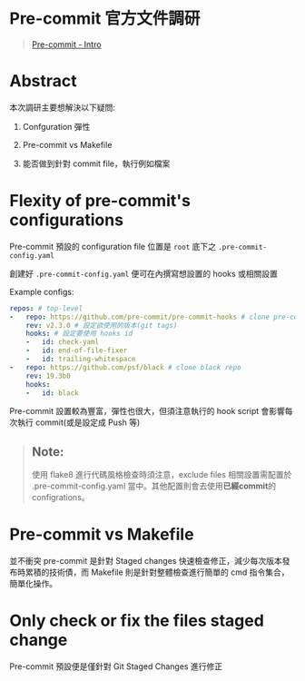 # Pre-commit 官方文件調研

> [Pre-commit - Intro](https://pre-commit.com/#intro)

# Abstract

本次調研主要想解決以下疑問:

1. Confguration 彈性

1. Pre-commit vs Makefile 

1. 能否做到針對 commit file，執行例如檔案

# Flexity of pre-commit's configurations

Pre-commit 預設的 configuration file 位置是 `root` 底下之 `.pre-commit-config.yaml`

創建好 `.pre-commit-config.yaml` 便可在內撰寫想設置的 hooks 或相關設置

Example configs:
```yml
repos: # top-level
-   repo: https://github.com/pre-commit/pre-commit-hooks # clone pre-commit-hooks repo
    rev: v2.3.0 # 設定欲使用的版本(git tags)
    hooks: # 設定要使用 hooks id
    -   id: check-yaml 
    -   id: end-of-file-fixer
    -   id: trailing-whitespace
-   repo: https://github.com/psf/black # clone black repo
    rev: 19.3b0 
    hooks:
    -   id: black
```

Pre-commit 設置較為豐富，彈性也很大，但須注意執行的 hook script 會影響每次執行 commit(或是設定成 Push 等)

> ## Note:
> 使用 flake8 進行代碼風格檢查時須注意，exclude files 相關設置需配置於 .pre-commit-config.yaml 當中。其他配置則會去使用**已經commit**的 configrations。

# Pre-commit vs Makefile

並不衝突 pre-commit 是針對 Staged changes 快速檢查修正，減少每次版本發布時累積的技術債，而 Makefile 則是針對整體檢查進行簡單的 cmd 指令集合，簡單化操作。

# Only check or fix the files staged change

Pre-commit 預設便是僅針對 Git Staged Changes 進行修正